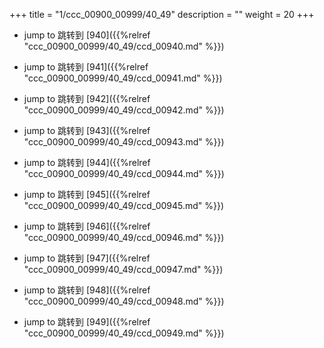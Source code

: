 +++
title = "1/ccc_00900_00999/40_49"
description = ""
weight = 20
+++

* jump to 跳转到 [940]({{%relref "ccc_00900_00999/40_49/ccd_00940.md" %}})

* jump to 跳转到 [941]({{%relref "ccc_00900_00999/40_49/ccd_00941.md" %}})

* jump to 跳转到 [942]({{%relref "ccc_00900_00999/40_49/ccd_00942.md" %}})

* jump to 跳转到 [943]({{%relref "ccc_00900_00999/40_49/ccd_00943.md" %}})

* jump to 跳转到 [944]({{%relref "ccc_00900_00999/40_49/ccd_00944.md" %}})

* jump to 跳转到 [945]({{%relref "ccc_00900_00999/40_49/ccd_00945.md" %}})

* jump to 跳转到 [946]({{%relref "ccc_00900_00999/40_49/ccd_00946.md" %}})

* jump to 跳转到 [947]({{%relref "ccc_00900_00999/40_49/ccd_00947.md" %}})

* jump to 跳转到 [948]({{%relref "ccc_00900_00999/40_49/ccd_00948.md" %}})

* jump to 跳转到 [949]({{%relref "ccc_00900_00999/40_49/ccd_00949.md" %}})

